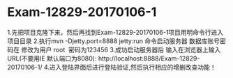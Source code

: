 # Exam-12829-20170106-1
1.先把项目克隆下来，然后再找到Exam-12829-20170106-1项目用明命令行进入项目目录 
2.执行mvn -Djetty.port=8888 jetty:run 命令启动服务器 数据库账号密码在 修改为用户 root  密码为123456 
3.成功启动服务器后 输入在浏览器上输入URL(不要用IE 默认端口为8080): http://localhost:8888/Exam-12829-20170106-1/
4.进入登陆界面后进行登陆验证,然后执行相应的增删改查功能！
